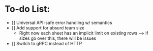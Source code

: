 # To-do List:
- [] Universal API-safe error handling w/ semantics
- [] Add support for absurd team size
    - Right now each sheet has an implicit limit on existing rows --> if sizes go over this, there will be issues
- [] Switch to gRPC instead of HTTP